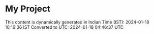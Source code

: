 # My Project

This content is dynamically generated in Indian Time (IST): 2024-01-18 10:16:36 IST
Converted to UTC: 2024-01-18 04:46:37 UTC
